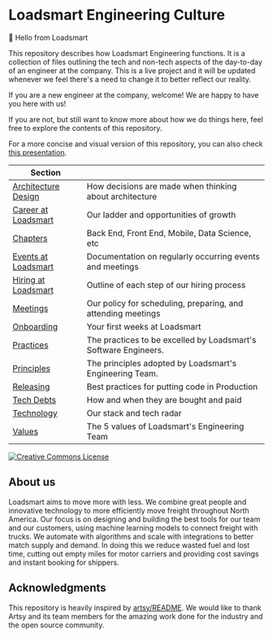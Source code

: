# Loadsmart Engineering Culture

👋 Hello from Loadsmart

This repository describes how Loadsmart Engineering functions. It is a collection of files outlining the tech and non-tech aspects of the day-to-day of an engineer at the company. This is a live project and it will be updated whenever we feel there's a need to change it to better reflect our reality.

If you are a new engineer at the company, welcome! We are happy to have you here with us!

If you are not, but still want to know more about how we do things here, feel free to explore the contents of this repository.

For a more concise and visual version of this repository, you can also check [this presentation](https://docs.google.com/presentation/d/12S0OM95M1eLpmkLJmXf05TyTpNvfCU_qiYTNs4rjan8/).

<!-- prettier-ignore-start -->
<!-- start_toc -->
| Section |  |
|--|--|
| [Architecture Design](/architecture#readme) | How decisions are made when thinking about architecture |
| [Career at Loadsmart](/careers#readme) | Our ladder and opportunities of growth |
| [Chapters](/chapters#readme) | Back End, Front End, Mobile, Data Science, etc |
| [Events at Loadsmart](/events#readme) | Documentation on regularly occurring events and meetings |
| [Hiring at Loadsmart](/hiring#readme) | Outline of each step of our hiring process |
| [Meetings](/meetings#readme) | Our policy for scheduling, preparing, and attending meetings |
| [Onboarding](/onboarding#readme) | Your first weeks at Loadsmart |
| [Practices](/practices#readme) | The practices to be excelled by Loadsmart's Software Engineers. |
| [Principles](/principles#readme) | The principles adopted by Loadsmart's Engineering Team. |
| [Releasing](/releasing#readme) | Best practices for putting code in Production |
| [Tech Debts](/tech-debts#readme) | How and when they are bought and paid |
| [Technology](/technology#readme) | Our stack and tech radar |
| [Values](/values#readme) | The 5 values of Loadsmart's Engineering Team |
<!-- end_toc -->
<!-- prettier-ignore-end -->


<a rel="license" href="https://creativecommons.org/licenses/by/4.0/"><img alt="Creative Commons License" style="border-width:0" src="https://i.creativecommons.org/l/by/4.0/88x31.png" /></a>


## About us

Loadsmart aims to move more with less. We combine great people and innovative technology to more efficiently move freight throughout North America. Our focus is on designing and building the best tools for our team and our customers, using machine learning models to connect freight with trucks. We automate with algorithms and scale with integrations to better match supply and demand. In doing this we reduce wasted fuel and lost time, cutting out empty miles for motor carriers and providing cost savings and instant booking for shippers.

## Acknowledgments

This repository is heavily inspired by [artsy/README](https://github.com/artsy/README). We would like to thank Artsy and its team members for the amazing work done for the industry and the open source community.
